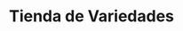 ---
title: "Tienda de Variedades"
url: /ciudad-satelite/tienda-de-variedades-arturo-ballivian-otero-3/
shop: Lebensmittel
---